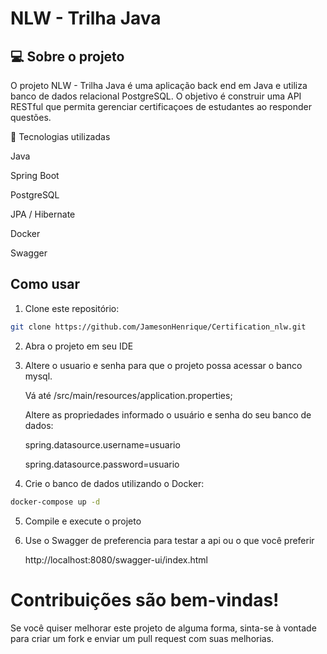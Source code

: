 # NLW - Trilha Java

## 💻 Sobre o projeto

O projeto NLW - Trilha Java é uma aplicação back end em Java e utiliza banco de dados relacional PostgreSQL. O objetivo é construir uma API RESTful que permita gerenciar certificaçoes de estudantes ao responder questões.



🔧 Tecnologias utilizadas

Java 

Spring Boot

PostgreSQL

JPA / Hibernate

Docker

Swagger

## Como usar

1. Clone este repositório:

```bash
git clone https://github.com/JamesonHenrique/Certification_nlw.git
```

2. Abra o projeto em seu IDE
   
3. Altere o usuario e senha para que o projeto possa acessar o banco mysql.

      Vá até /src/main/resources/application.properties;

      Altere as propriedades informado o usuário e senha do seu banco de dados:
   

      spring.datasource.username=usuario

      spring.datasource.password=usuario
4. Crie o banco de dados utilizando o Docker:
```bash
docker-compose up -d
```

5. Compile e execute o projeto

6. Use o Swagger de preferencia para testar a api ou o que você preferir
   
      http://localhost:8080/swagger-ui/index.html
# Contribuições são bem-vindas! 

Se você quiser melhorar este projeto de alguma forma, sinta-se à vontade para criar um fork e enviar um pull request com suas melhorias.
